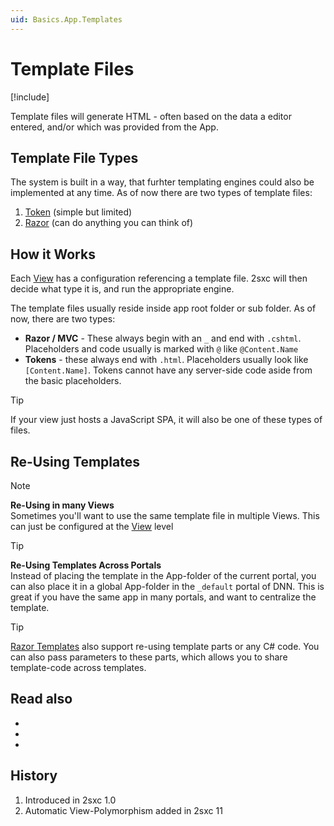 ```yaml
---
uid: Basics.App.Templates
---
```


# Template Files

[!include[](~/basics/stack/_shared-float-summary.md)]
<style>.context-box-summary .process-razor-app { visibility: visible; }</style>

Template files will generate HTML - often based on the data a editor entered, and/or which was provided from the App.

## Template File Types

The system is built in a way, that furhter templating engines could also be implemented at any time. As of now there are two types of template files: 

1. [Token](xref:Basics.Server.Render.Tokens.Index) (simple but limited) 
1. [Razor](xref:NetCode.Razor.Index) (can do anything you can think of)

## How it Works

Each [View](xref:Basics.App.Views) has a configuration referencing a template file. 2sxc will then decide what type it is, and run the appropriate engine. 

The template files usually reside inside app root folder or sub folder. As of now, there are two types:

* **Razor / MVC** - These always begin with an `_` and end with `.cshtml`. Placeholders and code usually is marked with `@` like `@Content.Name`
* **Tokens** - these always end with `.html`. Placeholders usually look like `[Content.Name]`. Tokens cannot have any server-side code aside from the basic placeholders. 

> [!TIP]
> If your view just hosts a JavaScript SPA, it will also be one of these types of files.

## Re-Using Templates

> [!NOTE]
> **Re-Using in many Views**  
> Sometimes you'll want to use the same template file in multiple Views. This can just be configured at the [View](xref:Basics.App.Views) level

> [!TIP]
> **Re-Using Templates Across Portals**  
> Instead of placing the template in the App-folder of the current portal, 
> you can also place it in a global App-folder in the `_default` portal of DNN. 
> This is great if you have the same app in many portals, and want to centralize the template.

> [!TIP]
> [Razor Templates](xref:NetCode.Razor.Index) also support re-using template parts or any C# code. 
> You can also pass parameters to these parts, which allows you to share template-code across templates. 

## Read also

* [](xref:Basics.App.Views)
* [](xref:Tut.Razor.Home)
* [](xref:Tut.RazorBlade.Home)

## History

1. Introduced in 2sxc 1.0
1. Automatic View-Polymorphism added in 2sxc 11
